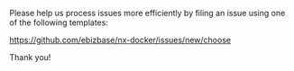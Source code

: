 <!-- trunk-ignore-all(markdownlint/MD041) -->
Please help us process issues more efficiently by filing an
issue using one of the following templates:

<https://github.com/ebizbase/nx-docker/issues/new/choose>

Thank you!
